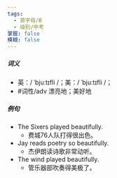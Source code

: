 ```yaml
---
tags:
  - 首字母/B
  - 级别/中考
掌握: false
模糊: false
---
```

##### 词义
- 英：/ ˈbjuːtɪfli /；美：/ ˈbjuːtɪfli /；
- #词性/adv 漂亮地；美好地
##### 例句
- The Sixers played beautifully.
	- 费城76人队打得很出色。
- Jay reads poetry so beautifully.
	- 杰伊朗读诗歌非常动听。
- The wind played beautifully.
	- 管乐器部吹奏得美极了。

